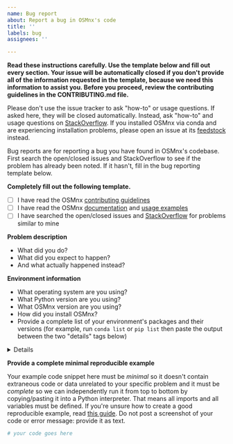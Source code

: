 ```yaml
---
name: Bug report
about: Report a bug in OSMnx's code
title: ''
labels: bug
assignees: ''

---
```


**Read these instructions carefully. Use the template below and fill out every section. Your issue will be automatically closed if you don't provide all of the information requested in the template, because we need this information to assist you. Before you proceed, review the contributing guidelines in the CONTRIBUTING.md file.**

Please don't use the issue tracker to ask "how-to" or usage questions. If asked here, they will be closed automatically. Instead, ask "how-to" and usage questions on [StackOverflow](https://stackoverflow.com/search?q=osmnx). If you installed OSMnx via conda and are experiencing installation problems, please open an issue at its [feedstock](https://github.com/conda-forge/osmnx-feedstock/issues) instead.

Bug reports are for reporting a bug you have found in OSMnx's codebase. First search the open/closed issues and StackOverflow to see if the problem has already been noted. If it hasn't, fill in the bug reporting template below.

**Completely fill out the following template.**

  - [ ] I have read the OSMnx [contributing guidelines](../blob/main/CONTRIBUTING.md)
  - [ ] I have read the OSMnx [documentation](https://osmnx.readthedocs.io/) and [usage examples](https://github.com/gboeing/osmnx-examples)
  - [ ] I have searched the open/closed issues and [StackOverflow](https://stackoverflow.com/search?q=osmnx) for problems similar to mine

**Problem description**
  - What did you do?
  - What did you expect to happen?
  - And what actually happened instead?

**Environment information**
  - What operating system are you using?
  - What Python version are you using?
  - What OSMnx version are you using?
  - How did you install OSMnx?
  - Provide a complete list of your environment's packages and their versions (for example, run `conda list` or `pip list` then paste the output between the two "details" tags below)

<details>
# paste the output of your Python packages/versions here between these two "details" tags

</details>

**Provide a complete minimal reproducible example**

Your example code snippet here must be *minimal* so it doesn't contain extraneous code or data unrelated to your specific problem and it must be *complete* so we can independently run it from top to bottom by copying/pasting it into a Python interpreter. That means all imports and all variables must be defined. If you're unsure how to create a good reproducible example, read [this guide](https://matthewrocklin.com/blog/work/2018/02/28/minimal-bug-reports). Do not post a screenshot of your code or error message: provide it as text.

```python
# your code goes here

```
